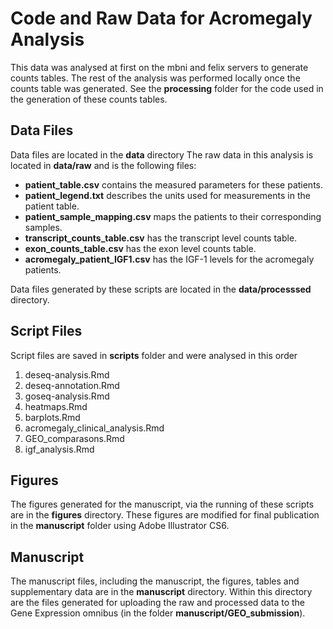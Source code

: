 Code and Raw Data for Acromegaly Analysis
===========================================

This data was analysed at first on the mbni and felix servers to generate counts tables.  The rest of the analysis was performed locally once the counts table was generated.  See the **processing** folder for the code used in the generation of these counts tables.

Data Files
------------

Data files are located in the **data** directory
The raw data in this analysis is located in **data/raw** and is the following files:

* **patient_table.csv** contains the measured parameters for these patients.
* **patient_legend.txt** describes the units used for measurements in the patient table.
* **patient_sample_mapping.csv** maps the patients to their corresponding samples.
* **transcript_counts_table.csv** has the transcript level counts table.
* **exon_counts_table.csv** has the exon level counts table.
* **acromegaly_patient_IGF1.csv** has the IGF-1 levels for the acromegaly patients.

Data files generated by these scripts are located in the **data/processsed** directory.

Script Files
---------------
Script files are saved in **scripts** folder and were analysed in this order

1. deseq-analysis.Rmd
2. deseq-annotation.Rmd
3. goseq-analysis.Rmd
4. heatmaps.Rmd 
5. barplots.Rmd
6. acromegaly_clinical_analysis.Rmd
7. GEO_comparasons.Rmd
8. igf_analysis.Rmd

Figures
-----------
The figures generated for the manuscript, via the running of these scripts are in the **figures** directory.  These figures are modified for final publication in the **manuscript** folder using Adobe Illustrator CS6.

Manuscript
------------
The manuscript files, including the manuscript, the figures, tables and supplementary data are in the **manuscript** directory.  Within this directory are the files generated for uploading the raw and processed data to the Gene Expression omnibus (in the folder **manuscript/GEO_submission**).
